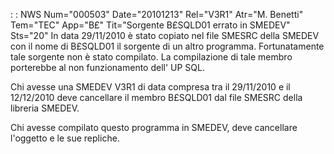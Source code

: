  :  : NWS Num="000503" Date="20101213" Rel="V3R1" Atr="M. Benetti" Tem="TEC" App="B£" Tit="Sorgente B£SQLD01 errato in SMEDEV" Sts="20"
In data 29/11/2010 è stato copiato nel file SMESRC della SMEDEV con il nome di B£SQLD01 il sorgente
di un altro programma.
Fortunatamente tale sorgente non è stato compilato. La compilazione di tale membro porterebbe al non funzionamento dell' UP SQL.

Chi avesse una SMEDEV V3R1 di data compresa tra il 29/11/2010 e il 12/12/2010 deve cancellare il membro B£SQLD01 dal file SMESRC della libreria SMEDEV.

Chi avesse compilato questo programma in SMEDEV, deve cancellare l'oggetto e le sue repliche.
